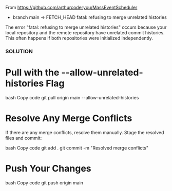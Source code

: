 From https://github.com/arthurcoderyou/MassEventScheduler
 * branch            main       -> FETCH_HEAD
fatal: refusing to merge unrelated histories


The error "fatal: refusing to merge unrelated histories" occurs because your local repository and the remote repository have unrelated commit histories. This often happens if both repositories were initialized independently.

### SOLUTION

# Pull with the --allow-unrelated-histories Flag

bash
Copy code
git pull origin main --allow-unrelated-histories

# Resolve Any Merge Conflicts

If there are any merge conflicts, resolve them manually. Stage the resolved files and commit:

bash
Copy code
git add .
git commit -m "Resolved merge conflicts"

# Push Your Changes

bash
Copy code
git push origin main